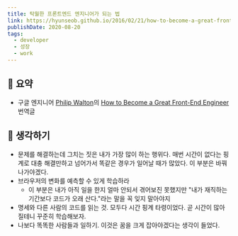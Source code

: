 ```yaml
---
title: 탁월한 프론트엔드 엔지니어가 되는 법
link: https://hyunseob.github.io/2016/02/21/how-to-become-a-great-frontend-engineer/
publishDate: 2020-08-20
tags:
  - developer
  - 성장
  - work
---
```

## 📝 요약 
- 구글 엔지니어 [Philip Walton](https://github.com/philipwalton)의 [How to Become a Great Front-End Engineer](https://philipwalton.com/articles/how-to-become-a-great-front-end-engineer/) 번역글  

## 🤔 생각하기 
- 문제를 해결하는데 그치는 짓은 내가 가장 많이 하는 행위다. 매번 시간이 없다는 핑계로 대충 해결만하고 넘어가서 똑같은 경우가 일어날 때가 많았다. 이 부분은 바꿔나가야겠다.  
- 브라우저의 변화를 예측할 수 있게 학습하라
  - 이 부분은 내가 아직 일을 한지 얼마 안되서 겪어보진 못했지만 "내가 재직하는 기간보다 코드가 오래 산다."라는 말을 꼭 잊지 말아야지
- 명세와 다른 사람의 코드를 읽는 것. 모두다 시간 핑계 타령이었다. 곧 시간이 많아질테니 꾸준히 학습해보자. 
- 나보다 똑똑한 사람들과 일하기. 이것은 꿈을 크게 잡아야겠다는 생각이 들었다.  
